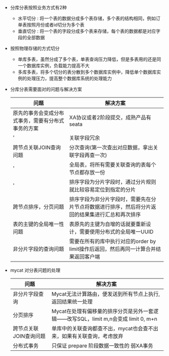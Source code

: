 * 分库分表按照业务方式有2种
   * 水平切分 : 将一个表的数据分成多个表存储，多个表的结构相同，例如订单表按照月份或者id切分为多个表
   * 垂直切分 : 将一个表的字段分成多个表来存储，每个表的数据都是对应字段的全部数据
* 按照物理存储的方式切分
   * 单库多表，虽然分成了多个表，单表查询压力降低，但是多表用的还是同一个数据库实例，负载能力提高不大
   * 多库多表，将多个切分的表分散到多个数据库实例中，降低单个数据库实例的处理压力，提高整个数据库系统的处理能力

* 分库分表需要面对的问题与解决方案

    |问题|解决方案|
    |----|--------|
    |原先的事务会变成分布式事务，需要有分布式事务的方案|XA协议或者2阶段提交，成熟产品有seata|
    |'|关联字段冗余|
    |跨节点关联JOIN查询问题|分次查询(第一次查出对应数据，拿出关联字段再查一次)|
    |'|全局表，将所有需要关联查询的表每个节点都存放一份|
    |'|排序字段为分片字段时，通过分片规则就比较容易定位到指定的分片|
    |跨节点排序，分页问题|排序字段为非分片字段时，需要先在分片节点将数据进行排序，然后将分片返回的结果集进行汇总和再次排序|
    |表的主键的全局唯一性问题|表原先的主键为自增的话就要重新设计，需要使用分布式的全局唯一UUID|
    |非分片字段的查询问题|需要在所有的库中执行对应的order by limit操作后返回，然后再同一计算合并结果返回客户端|
    
* mycat 对分表问题的处理
  
    |问题|解决方案|
    |----|--------|
    |非分片字段查询|Mycat无法计算路由，便发送到所有节点上执行,返回结果统一处理|
    |分页排序|Mycat在处理有偏移量的排序分页是另外一套逻辑——改写SQL，limit m,n会变成 limit 0, m+n |
    |跨节点关联JOIN查询问题|单库中的关联查询都查不出，mycat也会查不出来，如果有关联查询，考虑放弃|
    |分布式事务|只保证 prepare 阶段数据一致性的 弱XA事务 |
